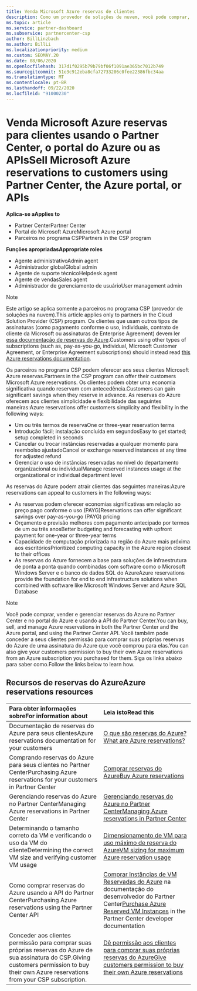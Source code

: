 ```yaml
---
title: Venda Microsoft Azure reservas de clientes
description: Como um provedor de soluções de nuvem, você pode comprar, vender ou gerenciar reservas do Azure para clientes. Use o Partner Center, o portal do Azure ou a API do Partner Center.
ms.topic: article
ms.service: partner-dashboard
ms.subservice: partnercenter-csp
author: BillLinzbach
ms.author: BillLi
ms.localizationpriority: medium
ms.custom: SEOMAY.20
ms.date: 08/06/2020
ms.openlocfilehash: 317d1f0295b79b79bf06f1091ae365bc7012b749
ms.sourcegitcommit: 51e3c912eba8cfa72733206c0fee22386fbc34aa
ms.translationtype: MT
ms.contentlocale: pt-BR
ms.lasthandoff: 09/22/2020
ms.locfileid: "91000230"
---
```

# <a name="sell-microsoft-azure-reservations-to-customers-using-partner-center-the-azure-portal-or-apis"></a><span data-ttu-id="1c71e-104">Venda Microsoft Azure reservas para clientes usando o Partner Center, o portal do Azure ou as APIs</span><span class="sxs-lookup"><span data-stu-id="1c71e-104">Sell Microsoft Azure reservations to customers using Partner Center, the Azure portal, or APIs</span></span>

<span data-ttu-id="1c71e-105">**Aplica-se a**</span><span class="sxs-lookup"><span data-stu-id="1c71e-105">**Applies to**</span></span>

- <span data-ttu-id="1c71e-106">Partner Center</span><span class="sxs-lookup"><span data-stu-id="1c71e-106">Partner Center</span></span>
- <span data-ttu-id="1c71e-107">Portal do Microsoft Azure</span><span class="sxs-lookup"><span data-stu-id="1c71e-107">Microsoft Azure portal</span></span>
- <span data-ttu-id="1c71e-108">Parceiros no programa CSP</span><span class="sxs-lookup"><span data-stu-id="1c71e-108">Partners in the CSP program</span></span>

<span data-ttu-id="1c71e-109">**Funções apropriadas**</span><span class="sxs-lookup"><span data-stu-id="1c71e-109">**Appropriate roles**</span></span>

- <span data-ttu-id="1c71e-110">Agente administrativo</span><span class="sxs-lookup"><span data-stu-id="1c71e-110">Admin agent</span></span>
- <span data-ttu-id="1c71e-111">Administrador global</span><span class="sxs-lookup"><span data-stu-id="1c71e-111">Global admin</span></span>
- <span data-ttu-id="1c71e-112">Agente de suporte técnico</span><span class="sxs-lookup"><span data-stu-id="1c71e-112">Helpdesk agent</span></span>
- <span data-ttu-id="1c71e-113">Agente de vendas</span><span class="sxs-lookup"><span data-stu-id="1c71e-113">Sales agent</span></span>
- <span data-ttu-id="1c71e-114">Administrador de gerenciamento de usuário</span><span class="sxs-lookup"><span data-stu-id="1c71e-114">User management admin</span></span>

> [!NOTE]
> <span data-ttu-id="1c71e-115">Este artigo se aplica somente a parceiros no programa CSP (provedor de soluções na nuvem).</span><span class="sxs-lookup"><span data-stu-id="1c71e-115">This article applies only to partners in the Cloud Solution Provider (CSP) program.</span></span> <span data-ttu-id="1c71e-116">Os clientes que usam outros tipos de assinaturas (como pagamento conforme o uso, individuais, contrato de cliente da Microsoft ou assinaturas de Enterprise Agreement) devem ler [essa documentação de reservas do Azure](/azure/cost-management-billing/reservations).</span><span class="sxs-lookup"><span data-stu-id="1c71e-116">Customers using other types of subscriptions (such as, pay-as-you-go, individual, Microsoft Customer Agreement, or Enterprise Agreement subscriptions) should instead read [this Azure reservations documentation](/azure/cost-management-billing/reservations).</span></span>

<span data-ttu-id="1c71e-117">Os parceiros no programa CSP podem oferecer aos seus clientes Microsoft Azure reservas.</span><span class="sxs-lookup"><span data-stu-id="1c71e-117">Partners in the CSP program can offer their customers Microsoft Azure reservations.</span></span> <span data-ttu-id="1c71e-118">Os clientes podem obter uma economia significativa quando reservam com antecedência.</span><span class="sxs-lookup"><span data-stu-id="1c71e-118">Customers can gain significant savings when they reserve in advance.</span></span> <span data-ttu-id="1c71e-119">As reservas do Azure oferecem aos clientes simplicidade e flexibilidade das seguintes maneiras:</span><span class="sxs-lookup"><span data-stu-id="1c71e-119">Azure reservations offer customers simplicity and flexibility in the following ways:</span></span>

- <span data-ttu-id="1c71e-120">Um ou três termos de reserva</span><span class="sxs-lookup"><span data-stu-id="1c71e-120">One or three-year reservation terms</span></span>
- <span data-ttu-id="1c71e-121">Introdução fácil; instalação concluída em segundos</span><span class="sxs-lookup"><span data-stu-id="1c71e-121">Easy to get started; setup completed in seconds</span></span>
- <span data-ttu-id="1c71e-122">Cancelar ou trocar instâncias reservadas a qualquer momento para reembolso ajustado</span><span class="sxs-lookup"><span data-stu-id="1c71e-122">Cancel or exchange reserved instances at any time for adjusted refund</span></span>
- <span data-ttu-id="1c71e-123">Gerenciar o uso de instâncias reservadas no nível do departamento organizacional ou individual</span><span class="sxs-lookup"><span data-stu-id="1c71e-123">Manage reserved instances usage at the organizational or individual department level</span></span>

<span data-ttu-id="1c71e-124">As reservas do Azure podem atrair clientes das seguintes maneiras:</span><span class="sxs-lookup"><span data-stu-id="1c71e-124">Azure reservations can appeal to customers in the following ways:</span></span>

- <span data-ttu-id="1c71e-125">As reservas podem oferecer economias significativas em relação ao preço pago conforme o uso (PAYG)</span><span class="sxs-lookup"><span data-stu-id="1c71e-125">Reservations can offer significant savings over pay-as-you-go (PAYG) pricing</span></span>
- <span data-ttu-id="1c71e-126">Orçamento e previsão melhores com pagamento antecipado por termos de um ou três anos</span><span class="sxs-lookup"><span data-stu-id="1c71e-126">Better budgeting and forecasting with upfront payment for one-year or three-year terms</span></span>
- <span data-ttu-id="1c71e-127">Capacidade de computação priorizada na região do Azure mais próxima aos escritórios</span><span class="sxs-lookup"><span data-stu-id="1c71e-127">Prioritized computing capacity in the Azure region closest to their offices</span></span>
- <span data-ttu-id="1c71e-128">As reservas do Azure fornecem a base para soluções de infraestrutura de ponta a ponta quando combinadas com software como o Microsoft Windows Server e o banco de dados SQL do Azure</span><span class="sxs-lookup"><span data-stu-id="1c71e-128">Azure reservations provide the foundation for end to end infrastructure solutions when combined with software like Microsoft Windows Server and Azure SQL Database</span></span>

>[!NOTE]
> <span data-ttu-id="1c71e-129">Você pode comprar, vender e gerenciar reservas do Azure no Partner Center e no portal do Azure e usando a API do Partner Center.</span><span class="sxs-lookup"><span data-stu-id="1c71e-129">You can buy, sell, and manage Azure reservations in both the Partner Center and the Azure portal, and using the Partner Center API.</span></span> <span data-ttu-id="1c71e-130">Você também pode conceder a seus clientes permissão para comprar suas próprias reservas do Azure de uma assinatura do Azure que você comprou para elas.</span><span class="sxs-lookup"><span data-stu-id="1c71e-130">You can also give your customers permission to buy their own Azure reservations from an Azure subscription you purchased for them.</span></span> <span data-ttu-id="1c71e-131">Siga os links abaixo para saber como.</span><span class="sxs-lookup"><span data-stu-id="1c71e-131">Follow the links below to learn how.</span></span>

## <a name="azure-reservations-resources"></a><span data-ttu-id="1c71e-132">Recursos de reservas do Azure</span><span class="sxs-lookup"><span data-stu-id="1c71e-132">Azure reservations resources</span></span>

|<span data-ttu-id="1c71e-133">**Para obter informações sobre**</span><span class="sxs-lookup"><span data-stu-id="1c71e-133">**For information about**</span></span>   |<span data-ttu-id="1c71e-134">**Leia isto**</span><span class="sxs-lookup"><span data-stu-id="1c71e-134">**Read this**</span></span>    |
|:-----------------------------|:-----------------|
| <span data-ttu-id="1c71e-135">Documentação de reservas do Azure para seus clientes</span><span class="sxs-lookup"><span data-stu-id="1c71e-135">Azure reservations documentation for your customers</span></span> | [<span data-ttu-id="1c71e-136">O que são reservas do Azure?</span><span class="sxs-lookup"><span data-stu-id="1c71e-136">What are Azure reservations?</span></span>](/azure/billing/billing-save-compute-costs-reservations)
|<span data-ttu-id="1c71e-137">Comprando reservas do Azure para seus clientes no Partner Center</span><span class="sxs-lookup"><span data-stu-id="1c71e-137">Purchasing Azure reservations for your customers in Partner Center</span></span>   |[<span data-ttu-id="1c71e-138">Comprar reservas do Azure</span><span class="sxs-lookup"><span data-stu-id="1c71e-138">Buy Azure reservations</span></span>](azure-reservations-buying.md)
|<span data-ttu-id="1c71e-139">Gerenciando reservas do Azure no Partner Center</span><span class="sxs-lookup"><span data-stu-id="1c71e-139">Managing Azure reservations in Partner Center</span></span> | [<span data-ttu-id="1c71e-140">Gerenciando reservas do Azure no Partner Center</span><span class="sxs-lookup"><span data-stu-id="1c71e-140">Managing Azure reservations in Partner Center</span></span>](azure-reservations-manage.md)
|<span data-ttu-id="1c71e-141">Determinando o tamanho correto da VM e verificando o uso da VM do cliente</span><span class="sxs-lookup"><span data-stu-id="1c71e-141">Determining the correct VM size and verifying customer VM usage</span></span>   |[<span data-ttu-id="1c71e-142">Dimensionamento de VM para uso máximo de reserva do Azure</span><span class="sxs-lookup"><span data-stu-id="1c71e-142">VM sizing for maximum Azure reservation usage</span></span>](azure-usage.md)   |
|<span data-ttu-id="1c71e-143">Como comprar reservas do Azure usando a API do Partner Center</span><span class="sxs-lookup"><span data-stu-id="1c71e-143">Purchasing Azure reservations using the Partner Center API</span></span> | <span data-ttu-id="1c71e-144">[Comprar Instâncias de VM Reservadas do Azure](/partner-center/develop/purchase-azure-reservations) na documentação do desenvolvedor do Partner Center</span><span class="sxs-lookup"><span data-stu-id="1c71e-144">[Purchase Azure Reserved VM Instances](/partner-center/develop/purchase-azure-reservations) in the Partner Center developer documentation</span></span>   |
|<span data-ttu-id="1c71e-145">Conceder aos clientes permissão para comprar suas próprias reservas do Azure de sua assinatura do CSP.</span><span class="sxs-lookup"><span data-stu-id="1c71e-145">Giving customers permission to buy their own Azure reservations from your CSP subscription.</span></span> | [<span data-ttu-id="1c71e-146">Dê permissão aos clientes para comprar suas próprias reservas do Azure</span><span class="sxs-lookup"><span data-stu-id="1c71e-146">Give customers permission to buy their own Azure reservations</span></span>](give-customers-permission.md)   |